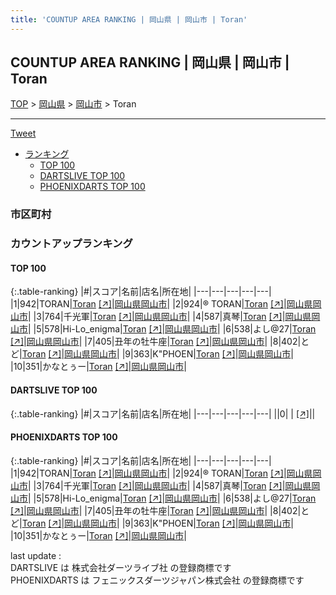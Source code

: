 ```yaml
---
title: 'COUNTUP AREA RANKING | 岡山県 | 岡山市 | Toran'
---
```

## COUNTUP AREA RANKING | 岡山県 | 岡山市 | Toran

[TOP](/darts/rank/) > [岡山県](/darts/rank/岡山県/) > [岡山市](/darts/rank/岡山県/岡山市/) > Toran

___

<a href="https://twitter.com/share?ref_src=twsrc%5Etfw" data-text="COUNTUP AREA RANKING | 岡山県岡山市Toran" class="twitter-share-button" data-hashtags="DARTSLIVE,PHOENIXDARTS,darts,ダーツ" data-show-count="false">Tweet</a>

* [ランキング](#カウントアップランキング)
    * [TOP 100](#top-100)
    * [DARTSLIVE TOP 100](#dartslive-top-100)
    * [PHOENIXDARTS TOP 100](#phoenixdarts-top-100)

### 市区町村

<ul>

</ul>

### カウントアップランキング

#### TOP 100



{:.table-ranking}
|#|スコア|名前|店名|所在地|
|---|---|---|---|---|
|1|942|<span class="rank-name-pd">TORAN</span>|<a href="/darts/rank/shops/87845.html">Toran</a> <a href="https://vs.phoenixdarts.com/jp/shop/shopDetailInfo/s_87845?s_seq=87845">[↗]</a>|<a href="/darts/rank/岡山県/岡山市">岡山県岡山市</a>|
|2|924|<span class="rank-name-pd">®️ TORAN</span>|<a href="/darts/rank/shops/87845.html">Toran</a> <a href="https://vs.phoenixdarts.com/jp/shop/shopDetailInfo/s_87845?s_seq=87845">[↗]</a>|<a href="/darts/rank/岡山県/岡山市">岡山県岡山市</a>|
|3|764|<span class="rank-name-pd">千光軍</span>|<a href="/darts/rank/shops/87845.html">Toran</a> <a href="https://vs.phoenixdarts.com/jp/shop/shopDetailInfo/s_87845?s_seq=87845">[↗]</a>|<a href="/darts/rank/岡山県/岡山市">岡山県岡山市</a>|
|4|587|<span class="rank-name-pd">真琴</span>|<a href="/darts/rank/shops/87845.html">Toran</a> <a href="https://vs.phoenixdarts.com/jp/shop/shopDetailInfo/s_87845?s_seq=87845">[↗]</a>|<a href="/darts/rank/岡山県/岡山市">岡山県岡山市</a>|
|5|578|<span class="rank-name-pd">Hi-Lo_enigma</span>|<a href="/darts/rank/shops/87845.html">Toran</a> <a href="https://vs.phoenixdarts.com/jp/shop/shopDetailInfo/s_87845?s_seq=87845">[↗]</a>|<a href="/darts/rank/岡山県/岡山市">岡山県岡山市</a>|
|6|538|<span class="rank-name-pd">よし@27</span>|<a href="/darts/rank/shops/87845.html">Toran</a> <a href="https://vs.phoenixdarts.com/jp/shop/shopDetailInfo/s_87845?s_seq=87845">[↗]</a>|<a href="/darts/rank/岡山県/岡山市">岡山県岡山市</a>|
|7|405|<span class="rank-name-pd">丑年の牡牛座</span>|<a href="/darts/rank/shops/87845.html">Toran</a> <a href="https://vs.phoenixdarts.com/jp/shop/shopDetailInfo/s_87845?s_seq=87845">[↗]</a>|<a href="/darts/rank/岡山県/岡山市">岡山県岡山市</a>|
|8|402|<span class="rank-name-pd">とど</span>|<a href="/darts/rank/shops/87845.html">Toran</a> <a href="https://vs.phoenixdarts.com/jp/shop/shopDetailInfo/s_87845?s_seq=87845">[↗]</a>|<a href="/darts/rank/岡山県/岡山市">岡山県岡山市</a>|
|9|363|<span class="rank-name-pd">K&quot;PHOEN</span>|<a href="/darts/rank/shops/87845.html">Toran</a> <a href="https://vs.phoenixdarts.com/jp/shop/shopDetailInfo/s_87845?s_seq=87845">[↗]</a>|<a href="/darts/rank/岡山県/岡山市">岡山県岡山市</a>|
|10|351|<span class="rank-name-pd">かなとぅー</span>|<a href="/darts/rank/shops/87845.html">Toran</a> <a href="https://vs.phoenixdarts.com/jp/shop/shopDetailInfo/s_87845?s_seq=87845">[↗]</a>|<a href="/darts/rank/岡山県/岡山市">岡山県岡山市</a>|


#### DARTSLIVE TOP 100



{:.table-ranking}
|#|スコア|名前|店名|所在地|
|---|---|---|---|---|
||0|<span class="rank-name-dl"> </span>|<a href="/darts/rank/shops/.html"></a> <a href="">[↗]</a>|<a href="/darts/rank//"></a>|


#### PHOENIXDARTS TOP 100



{:.table-ranking}
|#|スコア|名前|店名|所在地|
|---|---|---|---|---|
|1|942|<span class="rank-name-pd">TORAN</span>|<a href="/darts/rank/shops/87845.html">Toran</a> <a href="https://vs.phoenixdarts.com/jp/shop/shopDetailInfo/s_87845?s_seq=87845">[↗]</a>|<a href="/darts/rank/岡山県/岡山市">岡山県岡山市</a>|
|2|924|<span class="rank-name-pd">®️ TORAN</span>|<a href="/darts/rank/shops/87845.html">Toran</a> <a href="https://vs.phoenixdarts.com/jp/shop/shopDetailInfo/s_87845?s_seq=87845">[↗]</a>|<a href="/darts/rank/岡山県/岡山市">岡山県岡山市</a>|
|3|764|<span class="rank-name-pd">千光軍</span>|<a href="/darts/rank/shops/87845.html">Toran</a> <a href="https://vs.phoenixdarts.com/jp/shop/shopDetailInfo/s_87845?s_seq=87845">[↗]</a>|<a href="/darts/rank/岡山県/岡山市">岡山県岡山市</a>|
|4|587|<span class="rank-name-pd">真琴</span>|<a href="/darts/rank/shops/87845.html">Toran</a> <a href="https://vs.phoenixdarts.com/jp/shop/shopDetailInfo/s_87845?s_seq=87845">[↗]</a>|<a href="/darts/rank/岡山県/岡山市">岡山県岡山市</a>|
|5|578|<span class="rank-name-pd">Hi-Lo_enigma</span>|<a href="/darts/rank/shops/87845.html">Toran</a> <a href="https://vs.phoenixdarts.com/jp/shop/shopDetailInfo/s_87845?s_seq=87845">[↗]</a>|<a href="/darts/rank/岡山県/岡山市">岡山県岡山市</a>|
|6|538|<span class="rank-name-pd">よし@27</span>|<a href="/darts/rank/shops/87845.html">Toran</a> <a href="https://vs.phoenixdarts.com/jp/shop/shopDetailInfo/s_87845?s_seq=87845">[↗]</a>|<a href="/darts/rank/岡山県/岡山市">岡山県岡山市</a>|
|7|405|<span class="rank-name-pd">丑年の牡牛座</span>|<a href="/darts/rank/shops/87845.html">Toran</a> <a href="https://vs.phoenixdarts.com/jp/shop/shopDetailInfo/s_87845?s_seq=87845">[↗]</a>|<a href="/darts/rank/岡山県/岡山市">岡山県岡山市</a>|
|8|402|<span class="rank-name-pd">とど</span>|<a href="/darts/rank/shops/87845.html">Toran</a> <a href="https://vs.phoenixdarts.com/jp/shop/shopDetailInfo/s_87845?s_seq=87845">[↗]</a>|<a href="/darts/rank/岡山県/岡山市">岡山県岡山市</a>|
|9|363|<span class="rank-name-pd">K&quot;PHOEN</span>|<a href="/darts/rank/shops/87845.html">Toran</a> <a href="https://vs.phoenixdarts.com/jp/shop/shopDetailInfo/s_87845?s_seq=87845">[↗]</a>|<a href="/darts/rank/岡山県/岡山市">岡山県岡山市</a>|
|10|351|<span class="rank-name-pd">かなとぅー</span>|<a href="/darts/rank/shops/87845.html">Toran</a> <a href="https://vs.phoenixdarts.com/jp/shop/shopDetailInfo/s_87845?s_seq=87845">[↗]</a>|<a href="/darts/rank/岡山県/岡山市">岡山県岡山市</a>|


<div class="footer border-top border-gray-light mt-5 pt-3 text-right text-gray">
    last update : <span style="font-weight: italic" id="foot_last_modified"></span><br />
    DARTSLIVE は 株式会社ダーツライブ社 の登録商標です<br />
    PHOENIXDARTS は フェニックスダーツジャパン株式会社 の登録商標です<br />
</div>

<script src="https://cdnjs.cloudflare.com/ajax/libs/jquery.tablesorter/2.31.3/js/jquery.tablesorter.min.js" integrity="sha512-qzgd5cYSZcosqpzpn7zF2ZId8f/8CHmFKZ8j7mU4OUXTNRd5g+ZHBPsgKEwoqxCtdQvExE5LprwwPAgoicguNg==" crossorigin="anonymous" referrerpolicy="no-referrer"></script>
<link rel="stylesheet" href="https://cdnjs.cloudflare.com/ajax/libs/jquery.tablesorter/2.31.3/css/theme.default.min.css" integrity="sha512-wghhOJkjQX0Lh3NSWvNKeZ0ZpNn+SPVXX1Qyc9OCaogADktxrBiBdKGDoqVUOyhStvMBmJQ8ZdMHiR3wuEq8+w==" crossorigin="anonymous" referrerpolicy="no-referrer" />
<script>
$(function() {
    $(".table-ranking").tablesorter({sortList:[[0, 0]]});
    $("#foot_last_modified").text(formatDate(new Date(document.lastModified), 'yyyy-MM-dd HH:mm:ss'));
});
</script>

<script async src="https://platform.twitter.com/widgets.js" charset="utf-8"></script>
